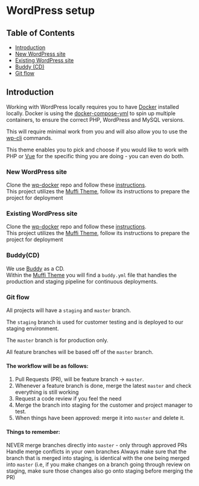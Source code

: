 # WordPress setup

## Table of Contents
- [Introduction](#introduction)
- [New WordPress site](#new-wordpress-site)
- [Existing WordPress site](#existing-wordpress-site)
- [Buddy (CD)](#buddycd)
- [Git flow](#git-flow)


## Introduction
Working with WordPress locally requires you to have [Docker](https://www.docker.com/get-started) installed locally. Docker is using the [docker-compose-yml](https://github.com/abtion/wp-docker/blob/master/docker-compose.yml) to spin up multiple containers, to ensure the correct PHP, WordPress and MySQL versions.

This will require minimal work from you and will also allow you to use the [wp-cli](https://developer.wordpress.org/cli/commands/) commands.

This theme enables you to pick and choose if you would like to work with PHP or [Vue](https://vuejs.org/) for the specific thing you are doing - you can even do both.

### New WordPress site
Clone the [wp-docker](https://github.com/abtion/wp-docker) repo and follow these [instructions](https://github.com/abtion/wp-docker#1-spin-up-a-new-site).  
This project utilizes the [Muffi Theme](https://github.com/abtion/muffi-theme), follow its instructions to prepare the project for deployment

### Existing WordPress site
Clone the [wp-docker](https://github.com/abtion/wp-docker) repo and follow these [instructions](https://github.com/abtion/wp-docker#migrating-an-existing-site).  
This project utilizes the [Muffi Theme](https://github.com/abtion/muffi-theme), follow its instructions to prepare the project for deployment

### Buddy(CD)
We use [Buddy](https://app.buddy.works/login) as a CD.    
Within the [Muffi Theme](https://github.com/abtion/muffi-theme) you will find a `buddy.yml` file that handles the production and staging pipeline for continuous deployments.

### Git flow

All projects will have a `staging` and `master` branch.

The `staging` branch is used for customer testing and is deployed to our staging environment.

The `master` branch is for production only.

All feature branches will be based off of the `master` branch.

#### The workflow will be as follows:
1. Pull Requests (PR), will be feature branch -> `master`.
2. Whenever a feature branch is done, merge the latest `master` and check everything is still working
3. Request a code review if you feel the need
4. Merge the branch into staging for the customer and project manager to test.
5. When things have been approved: merge it into `master` and delete it.


 #### Things to remember:

NEVER merge branches directly into `master` - only through approved PRs
Handle merge conflicts in your own branches
Always make sure that the branch that is merged into staging, is identical with the one being merged into `master` (i.e, if you make changes on a branch going through review on staging, make sure those changes also go onto staging before merging the PR)
